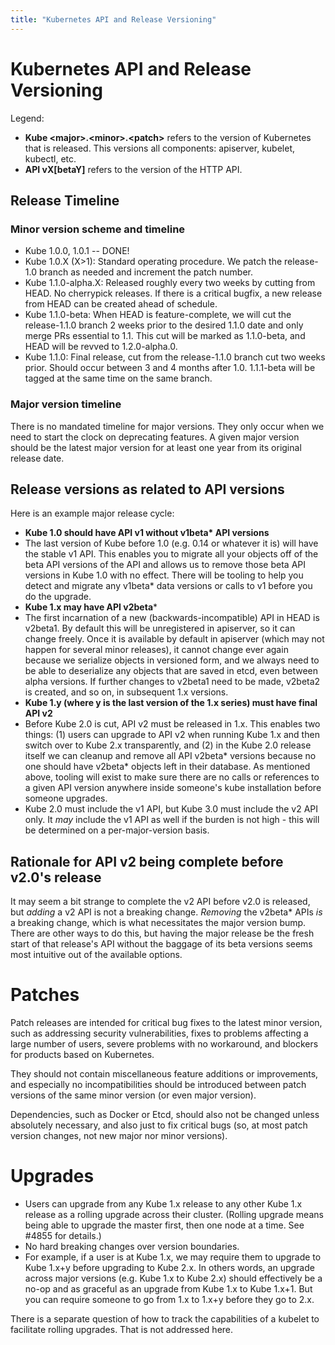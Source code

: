 ```yaml
---
title: "Kubernetes API and Release Versioning"
---
```



# Kubernetes API and Release Versioning

Legend:

* **Kube &lt;major&gt;.&lt;minor&gt;.&lt;patch&gt;** refers to the version of Kubernetes that is released. This versions all components: apiserver, kubelet, kubectl, etc.
* **API vX[betaY]** refers to the version of the HTTP API.

## Release Timeline

### Minor version scheme and timeline

* Kube 1.0.0, 1.0.1 -- DONE!
* Kube 1.0.X (X>1): Standard operating procedure. We patch the release-1.0 branch as needed and increment the patch number.
* Kube 1.1.0-alpha.X: Released roughly every two weeks by cutting from HEAD. No cherrypick releases. If there is a critical bugfix, a new release from HEAD can be created ahead of schedule.
* Kube 1.1.0-beta: When HEAD is feature-complete, we will cut the release-1.1.0 branch 2 weeks prior to the desired 1.1.0 date and only merge PRs essential to 1.1.  This cut will be marked as 1.1.0-beta, and HEAD will be revved to 1.2.0-alpha.0.
* Kube 1.1.0: Final release, cut from the release-1.1.0 branch cut two weeks prior. Should occur between 3 and 4 months after 1.0.  1.1.1-beta will be tagged at the same time on the same branch.

### Major version timeline

There is no mandated timeline for major versions. They only occur when we need to start the clock on deprecating features. A given major version should be the latest major version for at least one year from its original release date.

## Release versions as related to API versions

Here is an example major release cycle:

* **Kube 1.0 should have API v1 without v1beta\* API versions**
 * The last version of Kube before 1.0 (e.g. 0.14 or whatever it is) will have the stable v1 API. This enables you to migrate all your objects off of the beta API versions of the API and allows us to remove those beta API versions in Kube 1.0 with no effect. There will be tooling to help you detect and migrate any v1beta\* data versions or calls to v1 before you do the upgrade.
* **Kube 1.x may have API v2beta***
 * The first incarnation of a new (backwards-incompatible) API in HEAD is v2beta1. By default this will be unregistered in apiserver, so it can change freely. Once it is available by default in apiserver (which may not happen for several minor releases), it cannot change ever again because we serialize objects in versioned form, and we always need to be able to deserialize any objects that are saved in etcd, even between alpha versions. If further changes to v2beta1 need to be made, v2beta2 is created, and so on, in subsequent 1.x versions.
* **Kube 1.y (where y is the last version of the 1.x series) must have final API v2**
 * Before Kube 2.0 is cut, API v2 must be released in 1.x. This enables two things: (1) users can upgrade to API v2 when running Kube 1.x and then switch over to Kube 2.x transparently, and (2) in the Kube 2.0 release itself we can cleanup and remove all API v2beta\* versions because no one should have v2beta\* objects left in their database. As mentioned above, tooling will exist to make sure there are no calls or references to a given API version anywhere inside someone's kube installation before someone upgrades.
 * Kube 2.0 must include the v1 API, but Kube 3.0 must include the v2 API only. It *may* include the v1 API as well if the burden is not high - this will be determined on a per-major-version basis.

## Rationale for API v2 being complete before v2.0's release

It may seem a bit strange to complete the v2 API before v2.0 is released, but *adding* a v2 API is not a breaking change. *Removing* the v2beta\* APIs *is* a breaking change, which is what necessitates the major version bump. There are other ways to do this, but having the major release be the fresh start of that release's API without the baggage of its beta versions seems most intuitive out of the available options.

# Patches

Patch releases are intended for critical bug fixes to the latest minor version, such as addressing security vulnerabilities, fixes to problems affecting a large number of users, severe problems with no workaround, and blockers for products based on Kubernetes.

They should not contain miscellaneous feature additions or improvements, and especially no incompatibilities should be introduced between patch versions of the same minor version (or even major version).

Dependencies, such as Docker or Etcd, should also not be changed unless absolutely necessary, and also just to fix critical bugs (so, at most patch version changes, not new major nor minor versions).

# Upgrades

* Users can upgrade from any Kube 1.x release to any other Kube 1.x release as a rolling upgrade across their cluster. (Rolling upgrade means being able to upgrade the master first, then one node at a time. See #4855 for details.)
* No hard breaking changes over version boundaries.
 * For example, if a user is at Kube 1.x, we may require them to upgrade to Kube 1.x+y before upgrading to Kube 2.x. In others words, an upgrade across major versions (e.g. Kube 1.x to Kube 2.x) should effectively be a no-op and as graceful as an upgrade from Kube 1.x to Kube 1.x+1. But you can require someone to go from 1.x to 1.x+y before they go to 2.x.

There is a separate question of how to track the capabilities of a kubelet to facilitate rolling upgrades. That is not addressed here.



